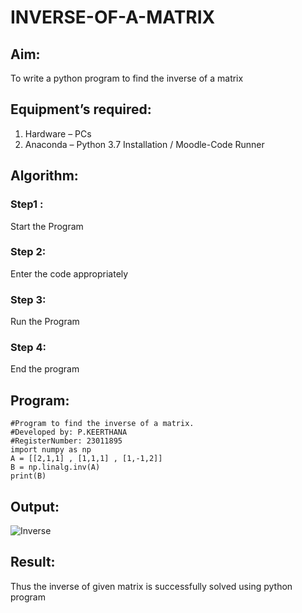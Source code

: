 # INVERSE-OF-A-MATRIX
## Aim:
To write a python program to find the inverse of a matrix
## Equipment’s required:
1. 	Hardware – PCs
2. 	Anaconda – Python 3.7 Installation / Moodle-Code Runner
## Algorithm:
### Step1 : 
Start the Program
### Step 2: 
Enter the code appropriately
### Step 3: 
Run the Program
### Step 4: 
End the program
## Program:
```
#Program to find the inverse of a matrix.
#Developed by: P.KEERTHANA
#RegisterNumber: 23011895
import numpy as np
A = [[2,1,1] , [1,1,1] , [1,-1,2]]
B = np.linalg.inv(A)
print(B)
```
## Output:
![Inverse](https://github.com/keerthanapillaram/INVERSE-OF-A-MATRIX/assets/145743072/2276b0a7-cc18-49c0-8698-7e5eb2ffc20f)

## Result:
Thus the inverse of given matrix is successfully solved using python program

